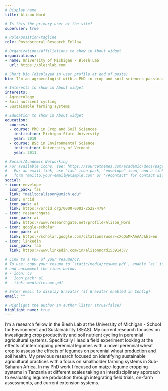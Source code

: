 ```yaml
---
# Display name
title: Alison Nord

# Is this the primary user of the site?
superuser: true

# Role/position/tagline
role: Postdoctoral Research Fellow

# Organizations/Affiliations to show in About widget
organizations:
- name: University of Michigan - Blesh Lab
  url: https://bleshlab.com

# Short bio (displayed in user profile at end of posts)
bio: I'm an agroecologist with a PhD in crop and soil sciences passionate about connecting sustainable agriculture research with farmers who are invested in using agricultural practices that improve the environment and their communities.

# Interests to show in About widget
interests:
- Agroecology
- Soil nutrient cycling
- Sustainable farming systems

# Education to show in About widget
education:
  courses:
  - course: PhD in Crop and Soil Sciences
    institution: Michigan State University
    year: 2019
  - course: BSc in Environmental Science
    institution: University of Vermont
    year: 2011

# Social/Academic Networking
# For available icons, see: https://sourcethemes.com/academic/docs/page-builder/#icons
#   For an email link, use "fas" icon pack, "envelope" icon, and a link in the
#   form "mailto:your-email@example.com" or "/#contact" for contact widget.
social:
- icon: envelope
  icon_pack: fas
  link: "mailto:alisonn@umich.edu"
- icon: orcid
  icon_pack: ai
  link: https://orcid.org/0000-0002-2522-4794
- icon: researchgate
  icon_pack: ai
  link: https://www.researchgate.net/profile/Alison_Nord
- icon: google-scholar
  icon_pack: ai
  link: https://scholar.google.com/citations?user=cXqOoMkAAAAJ&hl=en
- icon: linkedin
  icon_pack: fab
  link: https://www.linkedin.com/in/alisonnord15391437/

# Link to a PDF of your resume/CV.
# To use: copy your resume to `static/media/resume.pdf`, enable `ai` icons in `params.toml`, 
# and uncomment the lines below.
# - icon: cv
#   icon_pack: ai
#   link: media/resume.pdf

# Enter email to display Gravatar (if Gravatar enabled in Config)
email: ""

# Highlight the author in author lists? (true/false)
highlight_name: true
---
```


I’m a research fellow in the Blesh Lab at the University of Michigan - School for Environment and Sustainability (SEAS). My current research focuses on investigating crop productivity and soil nutrient cycling in perennial agricultural systems. Specifically I lead a field experiment looking at the effects of intercropping perennial legumes with a novel perennial wheat crop to assess the effects of legumes on perennial wheat production and soil health. My previous research focused on identifying sustainable agricultural practices with a focus on smallholder farming systems in Sub-Saharan Africa. In my PhD work I focused on maize-legume cropping systems in Tanzania at different scales taking an interdisciplinary approach to evaluating legume production through integrating field trials, on-farm assessments, and current extension systems.

